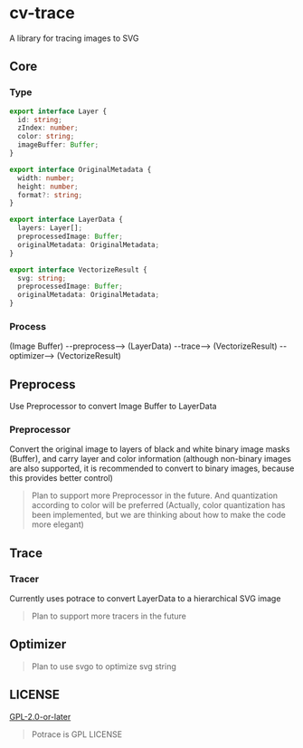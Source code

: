 # cv-trace

A library for tracing images to SVG

## Core

### Type

```ts
export interface Layer {
  id: string;
  zIndex: number;
  color: string;
  imageBuffer: Buffer;
}

export interface OriginalMetadata {
  width: number;
  height: number;
  format?: string;
}

export interface LayerData {
  layers: Layer[];
  preprocessedImage: Buffer;
  originalMetadata: OriginalMetadata;
}

export interface VectorizeResult {
  svg: string;
  preprocessedImage: Buffer;
  originalMetadata: OriginalMetadata;
}
```

### Process

(Image Buffer) --preprocess--> (LayerData) --trace--> (VectorizeResult) --optimizer--> (VectorizeResult)

## Preprocess

Use Preprocessor to convert Image Buffer to LayerData

### Preprocessor

Convert the original image to layers of black and white binary image masks (Buffer), and carry layer and color information (although non-binary images are also supported, it is recommended to convert to binary images, because this provides better control)

> Plan to support more Preprocessor in the future. And quantization according to color will be preferred (Actually, color quantization has been implemented, but we are thinking about how to make the code more elegant)

## Trace

### Tracer

Currently uses potrace to convert LayerData to a hierarchical SVG image

> Plan to support more tracers in the future

## Optimizer

> Plan to use svgo to optimize svg string

## LICENSE

[GPL-2.0-or-later](LICENSE)

> Potrace is GPL LICENSE
